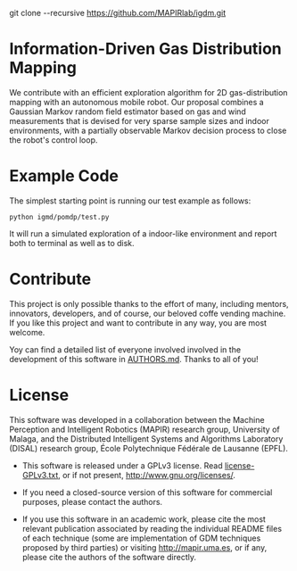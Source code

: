 git clone --recursive https://github.com/MAPIRlab/igdm.git

<!--------------------------------------+-------------------------------------->
#                  Information-Driven Gas Distribution Mapping
<!--------------------------------------+-------------------------------------->

We contribute with an efficient exploration algorithm for 2D gas-distribution mapping with an autonomous mobile robot. Our proposal combines a Gaussian Markov random field estimator based on gas and wind measurements that is devised for very sparse sample sizes and indoor environments, with a partially observable Markov decision process to close the robot's control loop.




<!--------------------------------------+-------------------------------------->
#                                  Example Code
<!--------------------------------------+-------------------------------------->

The simplest starting point is running our test example as follows:
```
python igmd/pomdp/test.py
```
It will run a simulated exploration of a indoor-like environment and report both
to terminal as well as to disk. 





<!--------------------------------------+-------------------------------------->
#                                   Contribute
<!--------------------------------------+-------------------------------------->

This project is only possible thanks to the effort of many, including mentors,
innovators, developers, and of course, our beloved coffe vending machine.
If you like this project and want to contribute in any way, you are most welcome.

Yoy can find a detailed list of everyone involved involved in the development of
this software in [AUTHORS.md](AUTHORS.md). Thanks to all of you!



<!--------------------------------------+-------------------------------------->
#                                    License
<!--------------------------------------+-------------------------------------->

This software was developed in a collaboration between the Machine Perception 
and Intelligent Robotics (MAPIR) research group, University of Malaga, and the 
Distributed Intelligent Systems and Algorithms Laboratory (DISAL) research
group, École Polytechnique Fédérale de Lausanne (EPFL).

* This software is released under a GPLv3 license.
  Read [license-GPLv3.txt](LICENSE),
  or if not present, <http://www.gnu.org/licenses/>.

* If you need a closed-source version of this software
  for commercial purposes, please contact the authors.

* If you use this software in an academic work,
  please cite the most relevant publication associated
  by reading the individual README files of each technique
  (some are implementation of GDM techniques proposed by third parties)
  or visiting http://mapir.uma.es,
  or if any, please cite the authors of the software directly.
